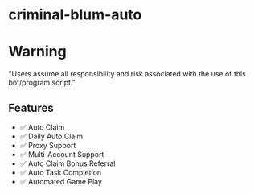 # criminal-blum-auto
# Warning

"Users assume all responsibility and risk associated with the use of this bot/program script."

## Features

- ✅ Auto Claim
- ✅ Daily Auto Claim
- ✅ Proxy Support 
- ✅ Multi-Account Support
- ✅ Auto Claim Bonus Referral
- ✅ Auto Task Completion 
- ✅ Automated Game Play 
